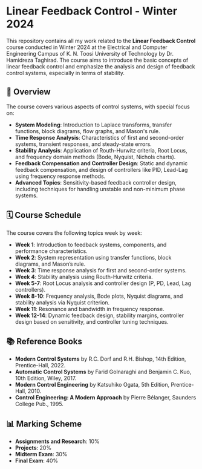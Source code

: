 # Linear Feedback Control - Winter 2024

This repository contains all my work related to the **Linear Feedback Control** course conducted in Winter 2024 at the Electrical and Computer Engineering Campus of K. N. Toosi University of Technology by Dr. Hamidreza Taghirad. The course aims to introduce the basic concepts of linear feedback control and emphasize the analysis and design of feedback control systems, especially in terms of stability.

## 📌 Overview

The course covers various aspects of control systems, with special focus on:

- **System Modeling**: Introduction to Laplace transforms, transfer functions, block diagrams, flow graphs, and Mason's rule.
- **Time Response Analysis**: Characteristics of first and second-order systems, transient responses, and steady-state errors.
- **Stability Analysis**: Application of Routh-Hurwitz criteria, Root Locus, and frequency domain methods (Bode, Nyquist, Nichols charts).
- **Feedback Compensation and Controller Design**: Static and dynamic feedback compensation, and design of controllers like PID, Lead-Lag using frequency response methods.
- **Advanced Topics**: Sensitivity-based feedback controller design, including techniques for handling unstable and non-minimum phase systems.

## 🗓️ Course Schedule

The course covers the following topics week by week:

- **Week 1**: Introduction to feedback systems, components, and performance characteristics.
- **Week 2**: System representation using transfer functions, block diagrams, and Mason’s rule.
- **Week 3**: Time response analysis for first and second-order systems.
- **Week 4**: Stability analysis using Routh-Hurwitz criteria.
- **Week 5-7**: Root Locus analysis and controller design (P, PD, Lead, Lag controllers).
- **Week 8-10**: Frequency analysis, Bode plots, Nyquist diagrams, and stability analysis via Nyquist criterion.
- **Week 11**: Resonance and bandwidth in frequency response.
- **Week 12-14**: Dynamic feedback design, stability margins, controller design based on sensitivity, and controller tuning techniques.

## 📚 Reference Books

- **Modern Control Systems** by R.C. Dorf and R.H. Bishop, 14th Edition, Prentice-Hall, 2022.
- **Automatic Control Systems** by Farid Golnaraghi and Benjamin C. Kuo, 10th Edition, Wiley, 2017.
- **Modern Control Engineering** by Katsuhiko Ogata, 5th Edition, Prentice-Hall, 2010.
- **Control Engineering: A Modern Approach** by Pierre Bélanger, Saunders College Pub., 1995.

## 📊 Marking Scheme

- **Assignments and Research**: 10%
- **Projects**: 20%
- **Midterm Exam**: 30%
- **Final Exam**: 40%




